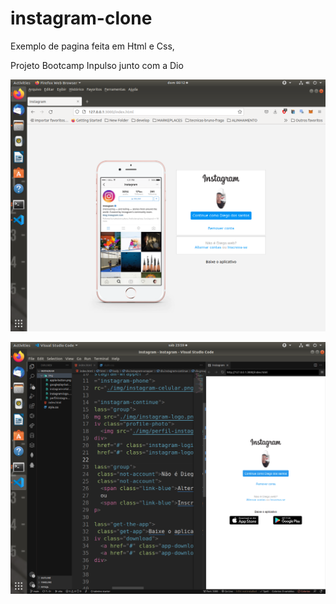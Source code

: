 # instagram-clone

Exemplo de pagina feita em Html e Css,

Projeto Bootcamp Inpulso junto com a Dio



![alt](https://raw.githubusercontent.com/diegobda/instagram-clone/master/Screenshot%20from%202022-08-14%2000-12-09.png)

![alt](https://raw.githubusercontent.com/diegobda/instagram-clone/master/Screenshot%20from%202022-08-13%2023-59-41.png)

